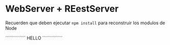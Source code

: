 # WebServer + REestServer

Recuerden que deben ejecutar ``` npm install ``` para reconstruir los modulos de
Node

´´´´´´´´´´´´´´
HELLO
´´´´´´´´´´´´´´
